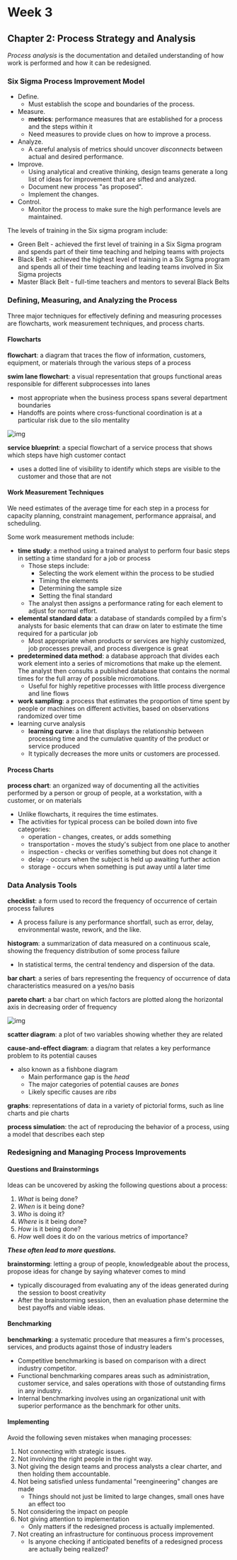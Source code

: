 # Week 3

## Chapter 2: Process Strategy and Analysis

*Process analysis* is the documentation and detailed understanding of how work is performed and how it can be redesigned.

### Six Sigma Process Improvement Model

* Define.
  * Must establish the scope and boundaries of the process.
* Measure.
  * **metrics**: performance measures that are established for a process and the steps within it
  * Need measures to provide clues on how to improve a process.
* Analyze.
  * A careful analysis of metrics should uncover *disconnects* between actual and desired performance.
* Improve.
  * Using analytical and creative thinking, design teams generate a long list of ideas for improvement that are sifted and analyzed.
  * Document new process "as proposed".
  * Implement the changes.
* Control.
  * Monitor the process to make sure the high performance levels are maintained.

The levels of training in the Six sigma program include:

* Green Belt - achieved the first level of training in a Six Sigma program and spends part of their time teaching and helping teams with projects
* Black Belt - achieved the highest level of training in a Six Sigma program and spends all of their time teaching and leading teams involved in Six Sigma projects
* Master Black Belt - full-time teachers and mentors to several Black Belts

### Defining, Measuring, and Analyzing the Process

Three major techniques for effectively defining and measuring processes are flowcharts, work measurement techniques, and process charts.

#### Flowcharts

**flowchart**: a diagram that traces the flow of information, customers, equipment, or materials through the various steps of a process

**swim lane flowchart**: a visual representation that groups functional areas responsible for different subprocesses into lanes

* most appropriate when the business process spans several department boundaries
* Handoffs are points where cross-functional coordination is at a particular risk due to the silo mentality

![img](images/swim-lane-flowchart.png)

**service blueprint**: a special flowchart of a service process that shows which steps have high customer contact

* uses a dotted line of visibility to identify which steps are visible to the customer and those that are not

#### Work Measurement Techniques

We need estimates of the average time for each step in a process for capacity planning, constraint management, performance appraisal, and scheduling.

Some work measurement methods include:

* **time study**: a method using a trained analyst to perform four basic steps in setting a time standard for a job or process
  * Those steps include:
    * Selecting the work element within the process to be studied
    * Timing the elements
    * Determining the sample size
    * Setting the final standard
  * The analyst then assigns a performance rating for each element to adjust for normal effort.
* **elemental standard data**: a database of standards compiled by a firm's analysts for basic elements that can draw on later to estimate the time required for a particular job
  * Most appropriate when products or services are highly customized, job processes prevail, and process divergence is great
* **predetermined data method**: a database approach that divides each work element into a series of micromotions that make up the element. The analyst then consults a published database that contains the normal times for the full array of possible micromotions.
  * Useful for highly repetitive processes with little process divergence and line flows
* **work sampling**: a process that estimates the proportion of time spent by people or machines on different activities, based on observations randomized over time
* learning curve analysis
  * **learning curve**: a line that displays the relationship between processing time and the cumulative quantity of the product or service produced
  * It typically decreases the more units or customers are processed.

#### Process Charts

**process chart**: an organized way of documenting all the activities performed by a person or group of people, at a workstation, with a customer, or on materials

* Unlike flowcharts, it requires the time estimates.
* The activities for typical process can be boiled down into five categories:
  * operation - changes, creates, or adds something
  * transportation - moves the study's subject from one place to another
  * inspection - checks or verifies something but does not change it
  * delay - occurs when the subject is held up awaiting further action
  * storage - occurs when something is put away until a later time

### Data Analysis Tools

**checklist**: a form used to record the frequency of occurrence of certain process failures

* A process failure is any performance shortfall, such as error, delay, environmental waste, rework, and the like.

**histogram**: a summarization of data measured on a continuous scale, showing the frequency distribution of some process failure

* In statistical terms, the central tendency and dispersion of the data.

**bar chart**: a series of bars representing the frequency of occurrence of data characteristics measured on a yes/no basis

**pareto chart**: a bar chart on which factors are plotted along the horizontal axis in decreasing order of frequency

![img](images/pareto-chart.png)

**scatter diagram**: a plot of two variables showing whether they are related

**cause-and-effect diagram**: a diagram that relates a key performance problem to its potential causes

* also known as a fishbone diagram
  * Main performance gap is the *head*
  * The major categories of potential causes are *bones*
  * Likely specific causes are *ribs*

**graphs**: representations of data in a variety of pictorial forms, such as line charts and pie charts

**process simulation**: the act of reproducing the behavior of a process, using a model that describes each step

### Redesigning and Managing Process Improvements

#### Questions and Brainstormings

Ideas can be uncovered by asking the following questions about a process:

1. *What* is being done?
2. *When* is it being done?
3. *Who* is doing it?
4. *Where* is it being done?
5. *How* is it being done?
6. *How* well does it do on the various metrics of importance?

***These often lead to more questions.***

**brainstorming**: letting a group of people, knowledgeable about the process, propose ideas for change by saying whatever comes to mind

* typically discouraged from evaluating any of the ideas generated during the session to boost creativity
* After the brainstorming session, then an evaluation phase determine the best payoffs and viable ideas.

#### Benchmarking

**benchmarking**: a systematic procedure that measures a firm's processes, services, and products against those of industry leaders

* Competitive benchmarking is based on comparison with a direct industry competitor.
* Functional benchmarking compares areas such as administration, customer service, and sales operations with those of outstanding firms in any industry.
* Internal benchmarking involves using an organizational unit with superior performance as the benchmark for other units.

#### Implementing

Avoid the following seven mistakes when managing processes:

1. Not connecting with strategic issues.
2. Not involving the right people in the right way.
3. Not giving the design teams and process analysts a clear charter, and then holding them accountable.
4. Not being satisfied unless fundamental "reengineering" changes are made
   * Things should not just be limited to large changes, small ones have an effect too
5. Not considering the impact on people
6. Not giving attention to implementation
   * Only matters if the redesigned process is actually implemented.
7. Not creating an infrastructure for continuous process improvement
   * Is anyone checking if anticipated benefits of a redesigned process are actually being realized?
